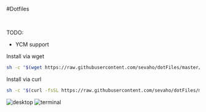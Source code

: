 #Dotfiles

&nbsp;

TODO:
  
- YCM support

Install via wget

```bash
sh -c "$(wget https://raw.githubusercontent.com/sevaho/dotFiles/master/install.sh -O -)"
```

Install via curl

```bash
sh -c "$(curl -fsSL https://raw.githubusercontent.com/sevaho/dotFiles/master/install.sh)"
```


![desktop](https://github.com/sevaho/dotFiles/blob/master/img/de.jpg)
![terminal](https://github.com/sevaho/dotFiles/blob/master/img/linuxterminal.jpg)

&nbsp;
